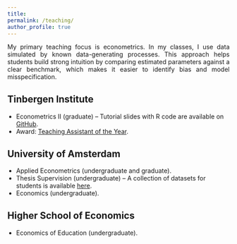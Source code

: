 ```yaml
---
title: 
permalink: /teaching/
author_profile: true
---
```


<p align="justify">  
My primary teaching focus is econometrics. In my classes, I use data simulated by known data-generating processes. This approach helps students build strong intuition by comparing estimated parameters against a clear benchmark, which makes it easier to identify bias and model misspecification.
</p>


<h2 style="margin-top: 30px; font-weight: bold; text-align: left;">Tinbergen Institute</h2>
<ul style="margin-top: 7.5px; margin-left: 0; padding-left: 20px;">
  <li>Econometrics II (graduate) – Tutorial slides with R code are available on <a href="https://github.com/stnavdeev/econometrics">GitHub</a>.</li>
  <li>Award: <a href="https://tinbergen.nl/news/813/diploma-ceremony-student-cohort-of-2020-2022?year=2022&month=11&day=25">Teaching Assistant of the Year</a>.</li>
</ul>

<h2 style="margin-top: 30px; font-weight: bold; text-align: left;">University of Amsterdam</h2>
<ul style="margin-top: 7.5px; margin-left: 0; padding-left: 20px;">
  <li>Applied Econometrics (undergraduate and graduate).</li>
  <li>Thesis Supervision (undergraduate) – A collection of datasets for students is available <a href="https://docs.google.com/spreadsheets/d/1YHLiJQMbPDYfQJPDgdNKVfN1xAvqri1RxvSQaRvr_OE/edit?usp=sharing">here</a>.</li>
  <li>Economics (undergraduate).</li>
</ul>

<h2 style="margin-top: 30px; font-weight: bold; text-align: left;">Higher School of Economics</h2>
<ul style="margin-top: 7.5px; margin-left: 0; padding-left: 20px;">
  <li>Economics of Education (undergraduate).</li>
</ul>

